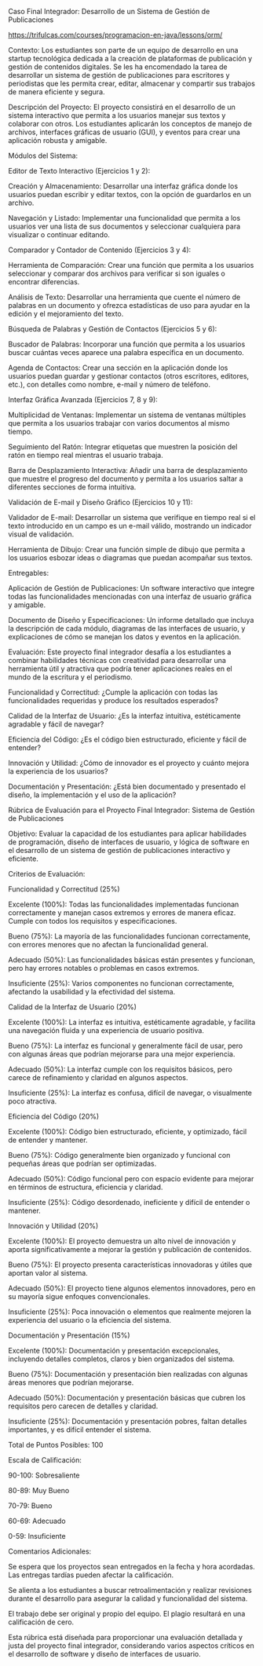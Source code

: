 Caso Final Integrador: Desarrollo de un Sistema de Gestión de Publicaciones

https://trifulcas.com/courses/programacion-en-java/lessons/orm/

Contexto: Los estudiantes son parte de un equipo de desarrollo en una startup tecnológica dedicada a la creación de plataformas de publicación y gestión de contenidos digitales. Se les ha encomendado la tarea de desarrollar un sistema de gestión de publicaciones para escritores y periodistas que les permita crear, editar, almacenar y compartir sus trabajos de manera eficiente y segura.

Descripción del Proyecto: El proyecto consistirá en el desarrollo de un sistema interactivo que permita a los usuarios manejar sus textos y colaborar con otros. Los estudiantes aplicarán los conceptos de manejo de archivos, interfaces gráficas de usuario (GUI), y eventos para crear una aplicación robusta y amigable.

Módulos del Sistema:

Editor de Texto Interactivo (Ejercicios 1 y 2):

Creación y Almacenamiento: Desarrollar una interfaz gráfica donde los usuarios puedan escribir y editar textos, con la opción de guardarlos en un archivo.

Navegación y Listado: Implementar una funcionalidad que permita a los usuarios ver una lista de sus documentos y seleccionar cualquiera para visualizar o continuar editando.

Comparador y Contador de Contenido (Ejercicios 3 y 4):

Herramienta de Comparación: Crear una función que permita a los usuarios seleccionar y comparar dos archivos para verificar si son iguales o encontrar diferencias.

Análisis de Texto: Desarrollar una herramienta que cuente el número de palabras en un documento y ofrezca estadísticas de uso para ayudar en la edición y el mejoramiento del texto.

Búsqueda de Palabras y Gestión de Contactos (Ejercicios 5 y 6):

Buscador de Palabras: Incorporar una función que permita a los usuarios buscar cuántas veces aparece una palabra específica en un documento.

Agenda de Contactos: Crear una sección en la aplicación donde los usuarios puedan guardar y gestionar contactos (otros escritores, editores, etc.), con detalles como nombre, e-mail y número de teléfono.

Interfaz Gráfica Avanzada (Ejercicios 7, 8 y 9):

Multiplicidad de Ventanas: Implementar un sistema de ventanas múltiples que permita a los usuarios trabajar con varios documentos al mismo tiempo.

Seguimiento del Ratón: Integrar etiquetas que muestren la posición del ratón en tiempo real mientras el usuario trabaja.

Barra de Desplazamiento Interactiva: Añadir una barra de desplazamiento que muestre el progreso del documento y permita a los usuarios saltar a diferentes secciones de forma intuitiva.

Validación de E-mail y Diseño Gráfico (Ejercicios 10 y 11):

Validador de E-mail: Desarrollar un sistema que verifique en tiempo real si el texto introducido en un campo es un e-mail válido, mostrando un indicador visual de validación.

Herramienta de Dibujo: Crear una función simple de dibujo que permita a los usuarios esbozar ideas o diagramas que puedan acompañar sus textos.

Entregables:

Aplicación de Gestión de Publicaciones: Un software interactivo que integre todas las funcionalidades mencionadas con una interfaz de usuario gráfica y amigable.

Documento de Diseño y Especificaciones: Un informe detallado que incluya la descripción de cada módulo, diagramas de las interfaces de usuario, y explicaciones de cómo se manejan los datos y eventos en la aplicación.

Evaluación: Este proyecto final integrador desafía a los estudiantes a combinar habilidades técnicas con creatividad para desarrollar una herramienta útil y atractiva que podría tener aplicaciones reales en el mundo de la escritura y el periodismo.

Funcionalidad y Correctitud: ¿Cumple la aplicación con todas las funcionalidades requeridas y produce los resultados esperados?

Calidad de la Interfaz de Usuario: ¿Es la interfaz intuitiva, estéticamente agradable y fácil de navegar?

Eficiencia del Código: ¿Es el código bien estructurado, eficiente y fácil de entender?

Innovación y Utilidad: ¿Cómo de innovador es el proyecto y cuánto mejora la experiencia de los usuarios?

Documentación y Presentación: ¿Está bien documentado y presentado el diseño, la implementación y el uso de la aplicación?


Rúbrica de Evaluación para el Proyecto Final Integrador: Sistema de Gestión de Publicaciones

Objetivo: Evaluar la capacidad de los estudiantes para aplicar habilidades de programación, diseño de interfaces de usuario, y lógica de software en el desarrollo de un sistema de gestión de publicaciones interactivo y eficiente.

Criterios de Evaluación:

Funcionalidad y Correctitud (25%)

Excelente (100%): Todas las funcionalidades implementadas funcionan correctamente y manejan casos extremos y errores de manera eficaz. Cumple con todos los requisitos y especificaciones.

Bueno (75%): La mayoría de las funcionalidades funcionan correctamente, con errores menores que no afectan la funcionalidad general.

Adecuado (50%): Las funcionalidades básicas están presentes y funcionan, pero hay errores notables o problemas en casos extremos.

Insuficiente (25%): Varios componentes no funcionan correctamente, afectando la usabilidad y la efectividad del sistema.

Calidad de la Interfaz de Usuario (20%)

Excelente (100%): La interfaz es intuitiva, estéticamente agradable, y facilita una navegación fluida y una experiencia de usuario positiva.

Bueno (75%): La interfaz es funcional y generalmente fácil de usar, pero con algunas áreas que podrían mejorarse para una mejor experiencia.

Adecuado (50%): La interfaz cumple con los requisitos básicos, pero carece de refinamiento y claridad en algunos aspectos.

Insuficiente (25%): La interfaz es confusa, difícil de navegar, o visualmente poco atractiva.

Eficiencia del Código (20%)

Excelente (100%): Código bien estructurado, eficiente, y optimizado, fácil de entender y mantener.

Bueno (75%): Código generalmente bien organizado y funcional con pequeñas áreas que podrían ser optimizadas.

Adecuado (50%): Código funcional pero con espacio evidente para mejorar en términos de estructura, eficiencia y claridad.

Insuficiente (25%): Código desordenado, ineficiente y difícil de entender o mantener.

Innovación y Utilidad (20%)

Excelente (100%): El proyecto demuestra un alto nivel de innovación y aporta significativamente a mejorar la gestión y publicación de contenidos.

Bueno (75%): El proyecto presenta características innovadoras y útiles que aportan valor al sistema.

Adecuado (50%): El proyecto tiene algunos elementos innovadores, pero en su mayoría sigue enfoques convencionales.

Insuficiente (25%): Poca innovación o elementos que realmente mejoren la experiencia del usuario o la eficiencia del sistema.

Documentación y Presentación (15%)

Excelente (100%): Documentación y presentación excepcionales, incluyendo detalles completos, claros y bien organizados del sistema.

Bueno (75%): Documentación y presentación bien realizadas con algunas áreas menores que podrían mejorarse.

Adecuado (50%): Documentación y presentación básicas que cubren los requisitos pero carecen de detalles y claridad.

Insuficiente (25%): Documentación y presentación pobres, faltan detalles importantes, y es difícil entender el sistema.

Total de Puntos Posibles: 100

Escala de Calificación:

90-100: Sobresaliente

80-89: Muy Bueno

70-79: Bueno

60-69: Adecuado

0-59: Insuficiente

Comentarios Adicionales:

Se espera que los proyectos sean entregados en la fecha y hora acordadas. Las entregas tardías pueden afectar la calificación.

Se alienta a los estudiantes a buscar retroalimentación y realizar revisiones durante el desarrollo para asegurar la calidad y funcionalidad del sistema.

El trabajo debe ser original y propio del equipo. El plagio resultará en una calificación de cero.

Esta rúbrica está diseñada para proporcionar una evaluación detallada y justa del proyecto final integrador, considerando varios aspectos críticos en el desarrollo de software y diseño de interfaces de usuario.